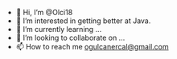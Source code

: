- 👋 Hi, I’m @Olci18
- 👀 I’m interested in getting better at Java.
- 🌱 I’m currently learning ...
- 💞️ I’m looking to collaborate on ...
- 📫 How to reach me ogulcanercal@gmail.com

<!---
Olci18/Olci18 is a ✨ special ✨ repository because its `README.md` (this file) appears on your GitHub profile.
You can click the Preview link to take a look at your changes.
--->
